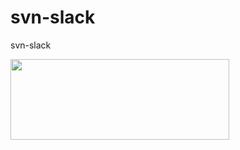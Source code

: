 # svn-slack
svn-slack

<img style="width:350px; height:129px;" src="https://slack-files.com/files-tmb/T04G0EY86-F055YPCAR-ec7229080b/svnslack_360.png">
